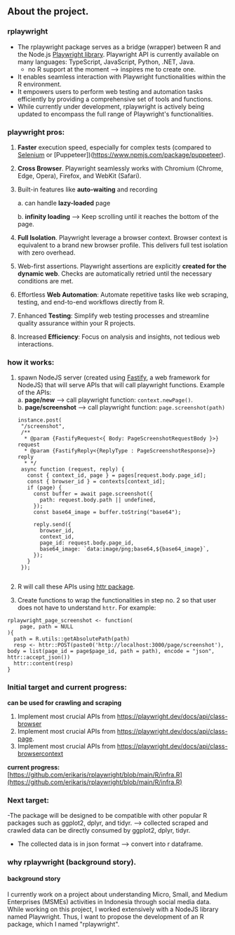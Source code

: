 ## About the project. 

### rplaywright
- The rplaywright package serves as a bridge (wrapper) between R and the Node.js [Playwright library](https://playwright.dev/). Playwright API is currently available on many languages: TypeScript, JavaScript, Python, .NET, Java.
   - no R support at the moment --> inspires me to create one.
- It enables seamless interaction with Playwright functionalities within the R environment. 
- It empowers users to perform web testing and automation tasks efficiently by providing a comprehensive set of tools and functions.
- While currently under development, rplaywright is actively being updated to encompass the full range of Playwright's functionalities.

### playwright pros:
1. **Faster** execution speed, especially for complex tests (compared to [Selenium](https://www.selenium.dev/) or [Puppeteer])(https://www.npmjs.com/package/puppeteer).
2. **Cross Browser**. Playwright seamlessly works with Chromium (Chrome, Edge, Opera), Firefox, and WebKit (Safari).
3. Built-in features like **auto-waiting** and recording
   
   a. can handle **lazy-loaded** page

   b. **infinity loading**  --> Keep scrolling until it reaches the bottom of the page.
4. **Full Isolation**. Playwright leverage a browser context. Browser context is equivalent to a brand new browser profile. This delivers full test isolation with zero overhead.
5. Web-first assertions. Playwright assertions are explicitly **created for the dynamic web**. Checks are automatically retried until the necessary conditions are met.
6. Effortless **Web Automation**: Automate repetitive tasks like web scraping, testing, and end-to-end workflows directly from R.
7. Enhanced **Testing**: Simplify web testing processes and streamline quality assurance within your R projects.
8. Increased **Efficiency**: Focus on analysis and insights, not tedious web interactions.

### how it works:
1. spawn NodeJS server (created using [Fastify](https://fastify.dev/), a web framework for NodeJS) that will serve APIs that will call playwright functions. Example of the APIs: <br />
   a. **page/new** --> call playwright function: `context.newPage()`. <br />
   b. **page/screenshot** --> call playwright function: `page.screenshot(path)`
   
   ```
   instance.post(
    "/screenshot",
    /**
     * @param {FastifyRequest<{ Body: PageScreenshotRequestBody }>} request
     * @param {FastifyReply<{ReplyType : PageScreenshotResponse}>} reply
     * */
    async function (request, reply) {
      const { context_id, page } = pages[request.body.page_id];
      const { browser_id } = contexts[context_id];
      if (page) {
        const buffer = await page.screenshot({
          path: request.body.path || undefined,
        });
        const base64_image = buffer.toString("base64");

        reply.send({
          browser_id,
          context_id,
          page_id: request.body.page_id,
          base64_image: `data:image/png;base64,${base64_image}`,
        });
      }
    });
  
   ```


3. R will call these APIs using [httr package](https://www.rdocumentation.org/packages/httr/versions/1.4.7).
4. Create functions to wrap the functionalities in step no. 2 so that user does not have to understand `httr`. 
For example:
   
```
rplaywright_page_screenshot <- function(
    page, path = NULL
){
  path = R.utils::getAbsolutePath(path)
  resp <- httr::POST(paste0('http://localhost:3000/page/screenshot'), body = list(page_id = page$page_id, path = path), encode = "json", httr::accept_json())
  httr::content(resp)
}
```

### Initial target and current progress:
**can be used for crawling and scraping**
1. Implement most crucial APIs from https://playwright.dev/docs/api/class-browser
2. Implement most crucial APIs from https://playwright.dev/docs/api/class-page.
3. Implement most crucial APIs from https://playwright.dev/docs/api/class-browsercontext

**current progress:** [https://github.com/erikaris/rplaywright/blob/main/R/infra.R](https://github.com/erikaris/rplaywright/blob/main/R/infra.R)


### Next target:
-The package will be designed to be compatible with other popular R packages such as ggplot2, dplyr, and tidyr. --> collected scraped and crawled data can be directly consumed by ggplot2, dplyr, tidyr. 
- The collected data is in json format --> convert into r dataframe. 

### why rplaywright (background story). 
#### background story
I currently work on a project about understanding Micro, Small, and Medium Enterprises (MSMEs) activities in Indonesia through social media data. While working on this project, I worked extensively with a NodeJS library named Playwright. Thus, I want to propose the development of an R package, which I named "rplaywright".
